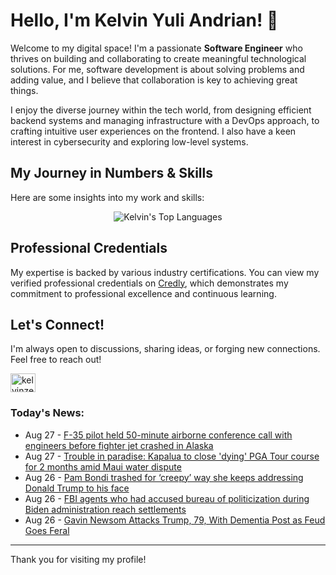 # Hello, I'm Kelvin Yuli Andrian! 👋

Welcome to my digital space! I'm a passionate **Software Engineer** who thrives on building and collaborating to create meaningful technological solutions. For me, software development is about solving problems and adding value, and I believe that collaboration is key to achieving great things.

I enjoy the diverse journey within the tech world, from designing efficient backend systems and managing infrastructure with a DevOps approach, to crafting intuitive user experiences on the frontend. I also have a keen interest in cybersecurity and exploring low-level systems.

## My Journey in Numbers & Skills

Here are some insights into my work and skills:

<p align="center">
  <img src="https://github-readme-stats.vercel.app/api/top-langs/?username=kelvinzer0&layout=compact&theme=radical" alt="Kelvin's Top Languages" />
</p>

## Professional Credentials

My expertise is backed by various industry certifications. You can view my verified professional credentials on [Credly](https://www.credly.com/users/kelvin-yuli-andrian/badges), which demonstrates my commitment to professional excellence and continuous learning.

## Let's Connect!

I'm always open to discussions, sharing ideas, or forging new connections. Feel free to reach out!

<p align="left">
    <a href="https://linkedin.com/in/kelvinzero" target="blank"><img align="center" src="https://cdn.jsdelivr.net/npm/simple-icons@3.0.1/icons/linkedin.svg" alt="kelvinzero" height="30" width="40" /></a>
</p>

### Today's News:

<!-- feed start -->
- Aug 27 - [F-35 pilot held 50-minute airborne conference call with engineers before fighter jet crashed in Alaska](https://www.yahoo.com/news/articles/f-35-pilot-held-50-060019184.html)
- Aug 27 - [Trouble in paradise: Kapalua to close 'dying' PGA Tour course for 2 months amid Maui water dispute](https://sports.yahoo.com/article/trouble-paradise-kapalua-close-dying-000241246.html)
- Aug 26 - [Pam Bondi trashed for ‘creepy’ way she keeps addressing Donald Trump to his face](https://www.yahoo.com/news/articles/pam-bondi-trashed-creepy-way-222513831.html)
- Aug 26 - [FBI agents who had accused bureau of politicization during Biden administration reach settlements](https://www.yahoo.com/news/articles/fbi-agents-had-accused-bureau-231005125.html)
- Aug 26 - [Gavin Newsom Attacks Trump, 79, With Dementia Post as Feud Goes Feral](https://www.yahoo.com/news/articles/gavin-newsom-attacks-trump-79-215701760.html)
<!-- feed end -->

---

Thank you for visiting my profile!
